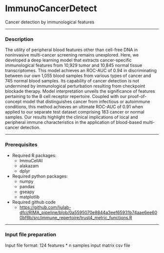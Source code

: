 # ImmunoCancerDetect

Cancer detection by immunological features

---
### Description

The utility of peripheral blood features other than cell-free DNA in noninvasive multi-cancer screening remains unexplored. Here, we developed a deep learning model that extracts cancer-specific immunological features from 10,929 tumor and 10,845 normal tissue transcriptomes. This model achieves an ROC-AUC of 0.94 in discriminating between our own 1,055 blood samples from various types of cancer and 745 normal blood samples. Its capability of cancer detection is not undermined by immunological perturbation resulting from checkpoint blockade therapy. Model interpretation unveils the significance of features pertaining to the B cell receptor repertoire. Coupled with our proof-of-concept model that distinguishes cancer from infectious or autoimmune conditions, this method achieves an ultimate ROC-AUC of 0.91 when applied to our separate test dataset comprising 183 cancer or normal samples. Our results highlight the clinical implications of local and peripheral immune characteristics in the application of blood-based multi-cancer detection. 

---
### Prerequisites

* Required R packages:
  * ImmuCellAI
  * alakazam
  * dplyr
* Required python packages:
  * numpy
  * pandas
  * gseapy
  * matplotlib
* Required github code
  * <https://github.com/liulab-dfci/RIMA_pipeline/blob/0a5595070e8844a3eef65931b74aae6ee600bf6b/src/immune_repertoire/trust4_metric_functions.R>

---
### Input file preparation

Input file format: 124 features * n samples input matrix csv file
